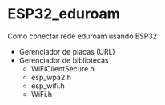 # ESP32_eduroam
Como conectar rede eduroam usando ESP32


* Gerenciador de placas (URL)
* Gerenciador de bibliotecas 
  * WiFiClientSecure.h
  * esp_wpa2.h
  * esp_wifi.h
  * WiFi.h
